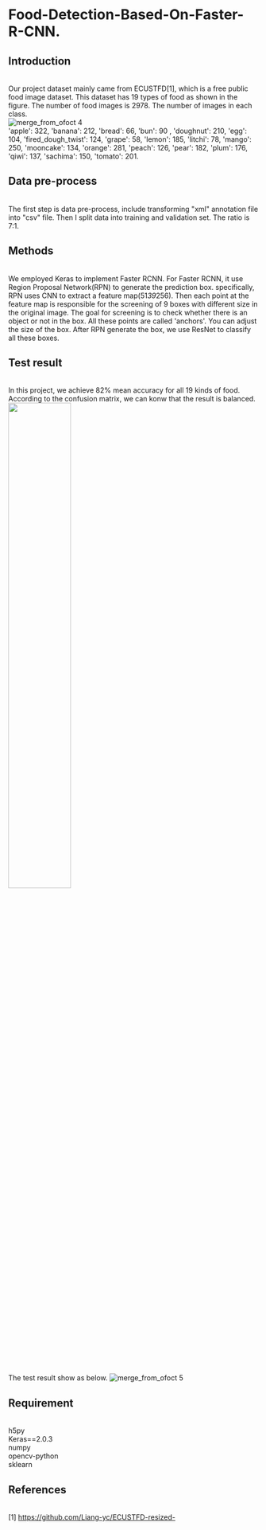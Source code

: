 # Food-Detection-Based-On-Faster-R-CNN.
## Introduction
<br/> Our project dataset mainly came from ECUSTFD[1], which is a free public food image dataset. This dataset has 19 types of food as shown in the figure. The number of food images is 2978. The number of images in each class.
<br/> 
![merge_from_ofoct 4](https://user-images.githubusercontent.com/36937088/49711360-c412ef00-fbf3-11e8-88df-43a8e1be7945.jpg)
<br/> 'apple': 322, 'banana': 212, 'bread': 66, 'bun': 90 , 'doughnut': 210, 'egg': 104, 'fired_dough_twist': 124, 'grape': 58, 'lemon': 185, 'litchi': 78, 'mango': 250, 'mooncake': 134, 'orange': 281, 'peach': 126, 'pear': 182, 'plum': 176, 'qiwi': 137, 'sachima': 150, 'tomato': 201.
## Data pre-process
<br/> The first step is data pre-process, include transforming "xml" annotation file into "csv" file. Then I split data into training and validation set. The ratio is 7:1.
## Methods
<br/> We employed Keras to implement Faster RCNN. For Faster RCNN, it use Region Proposal Network(RPN) to generate the prediction box. specifically, RPN uses CNN to extract a feature map(51*39*256). Then each point at the feature map is responsible for the screening of 9 boxes with different size in the original image. The goal for screening is to check whether there is an object or not in the box. All these points are called 'anchors'. You can adjust the size of the box. After RPN generate the box, we use ResNet to classify all these boxes.
## Test result
<br>In this project, we achieve 82% mean accuracy for all 19 kinds of food. According to the confusion matrix, we can konw that the result is balanced.
<img src="https://user-images.githubusercontent.com/36937088/49712623-38509100-fbfa-11e8-85cd-ba4344897fc4.jpg" width="50%" height="50%">
<br>The test result show as below.
![merge_from_ofoct 5](https://user-images.githubusercontent.com/36937088/49711856-98ddcf00-fbf6-11e8-874b-f811af850141.jpg)
## Requirement
<br>h5py
<br>Keras==2.0.3
<br>numpy
<br>opencv-python
<br>sklearn
## References
<br> [1] https://github.com/Liang-yc/ECUSTFD-resized-
